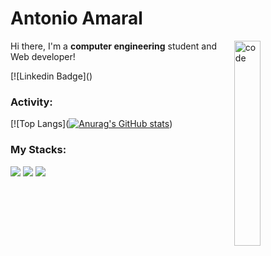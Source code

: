 <h1>Antonio Amaral</h1>

<img align="right" width="29%" src="![image](https://user-images.githubusercontent.com/51514805/110643462-e315d800-8192-11eb-8a87-754a811f7998.png)
https://media.giphy.com/media/fAcQ7d1Hnx2XlY6SMe/giphy.gif" alt="code" />

Hi there, I'm a **computer engineering** student and Web developer!



[![Linkedin Badge](<script type="text/javascript" src="https://platform.linkedin.com/badges/js/profile.js" async defer></script>)

### Activity:

[![Top Langs]([![Anurag's GitHub stats](https://github-readme-stats.vercel.app/apiagamaralanuraghazra)](https://github.com/anuraghazra/github-readme-stats))

### My Stacks:

<p>
  <img src="https://img.shields.io/badge/-Typescript-3178C6?logo=typescript&logoColor=white&style=flat-square"/>
  <img src="https://img.shields.io/badge/-Javascript-F7DF1E?logo=javascript&logoColor=383836&style=flat-square"/>
  <img src="https://img.shields.io/badge/-NodeJs-339933?logo=node.js&logoColor=white&style=flat-square"/>
</p>
